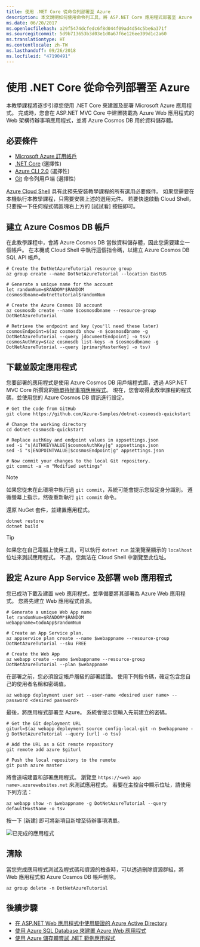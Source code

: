 ```yaml
---
title: 使用 .NET Core 從命令列部署至 Azure
description: 本文說明如何使用命令列工具，將 ASP.NET Core 應用程式部署至 Azure App Service。
ms.date: 06/20/2017
ms.openlocfilehash: a29f5474dcfedc6f8d044f09ad4d54c5be6a371f
ms.sourcegitcommit: 5d9b713653b3d03e1d0a67f6e126ee399d1c2a60
ms.translationtype: HT
ms.contentlocale: zh-TW
ms.lasthandoff: 09/26/2018
ms.locfileid: "47190491"
---
```

# <a name="deploy-to-azure-from-the-command-line-with-net-core"></a>使用 .NET Core 從命令列部署至 Azure

本教學課程將逐步引導您使用 .NET Core 來建置及部署 Microsoft Azure 應用程式。  完成時，您會在 ASP.NET MVC Core 中建置裝載為 Azure Web 應用程式的 Web 架構待辦事項應用程式，並將 Azure Cosmos DB 用於資料儲存體。

## <a name="prerequisites"></a>必要條件

* [Microsoft Azure 訂用帳戶](https://azure.microsoft.com/free/)
* [.NET Core](https://www.microsoft.com/net/download/core) (選擇性)
* [Azure CLI 2.0](/cli/azure/install-az-cli2) (選擇性)
* [Git](https://www.git-scm.com/) 命令列用戶端 (選擇性)

[Azure Cloud Shell](/azure/cloud-shell/) 具有此預先安裝教學課程的所有選用必要條件。  如果您需要在本機執行本教學課程，只需要安裝上述的選用元件。  若要快速啟動 Cloud Shell，只要按一下任何程式碼區塊右上方的 [試試看] 按鈕即可。

## <a name="create-an-azure-cosmos-db-account"></a>建立 Azure Cosmos DB 帳戶

在此教學課程中，會將 Azure Cosmos DB 當做資料儲存體，因此您需要建立一個帳戶。  在本機或 Cloud Shell 中執行這個指令碼，以建立 Azure Cosmos DB SQL API 帳戶。

```azurecli-interactive
# Create the DotNetAzureTutorial resource group
az group create --name DotNetAzureTutorial --location EastUS

# Generate a unique name for the account
let randomNum=$RANDOM*$RANDOM
cosmosdbname=dotnettutorial$randomNum

# Create the Azure Cosmos DB account
az cosmosdb create --name $cosmosdbname --resource-group DotNetAzureTutorial

# Retrieve the endpoint and key (you'll need these later)
cosmosEndpoint=$(az cosmosdb show -n $cosmosdbname -g DotNetAzureTutorial --query [documentEndpoint] -o tsv)
cosmosAuthKey=$(az cosmosdb list-keys -n $cosmosdbname -g DotNetAzureTutorial --query [primaryMasterKey] -o tsv)

```

## <a name="download-and-configure-the-application"></a>下載並設定應用程式

您要部署的應用程式是使用 Azure Cosmos DB 用戶端程式庫，透過 ASP.NET MVC Core 所撰寫的[簡單待辦事項應用程式](https://github.com/Azure-Samples/dotnet-cosmosdb-quickstart/)。  現在，您會取得此教學課程的程式碼，並使用您的 Azure Cosmos DB 資訊進行設定。

```azurecli-interactive
# Get the code from GitHub
git clone https://github.com/Azure-Samples/dotnet-cosmosdb-quickstart

# Change the working directory
cd dotnet-cosmosdb-quickstart

# Replace authKey and endpoint values in appsettings.json
sed -i "s|AUTHKEYVALUE|$cosmosAuthKey|g" appsettings.json
sed -i "s|ENDPOINTVALUE|$cosmosEndpoint|g" appsettings.json

# Now commit your changes to the local Git repository.
git commit -a -m "Modified settings"

```

> [!NOTE]
> 如果您從未在此環境中執行過 `git commit`，系統可能會提示您設定身分識別。 遵循螢幕上指示，然後重新執行 `git commit` 命令。

還原 NuGet 套件，並建置應用程式。

```azurecli-interactive
dotnet restore
dotnet build
```

> [!TIP]
> 如果您在自己電腦上使用工具，可以執行 `dotnet run` 並瀏覽至顯示的 `localhost` 位址來測試應用程式。  不過，您無法在 Cloud Shell 中瀏覽至此位址。  

## <a name="configure-azure-app-service-and-deploy-the-web-app"></a>設定 Azure App Service 及部署 web 應用程式

您已成功下載及建置 web 應用程式，並準備要將其部署為 Azure Web 應用程式。  您將先建立 Web 應用程式資源。

```azurecli-interactive
# Generate a unique Web App name
let randomNum=$RANDOM*$RANDOM
webappname=todoApp$randomNum

# Create an App Service plan.
az appservice plan create --name $webappname --resource-group DotNetAzureTutorial --sku FREE

# Create the Web App
az webapp create --name $webappname --resource-group DotNetAzureTutorial --plan $webappname

```

在部署之前，您必須設定帳戶層級的部署認證。  使用下列指令碼，確定包含您自己的使用者名稱和密碼值。

```azurecli-interactive
az webapp deployment user set --user-name <desired user name> --password <desired password>
```

最後，將應用程式部署至 Azure。  系統會提示您輸入先前建立的密碼。

```azurecli-interactive
# Get the Git deployment URL
giturl=$(az webapp deployment source config-local-git -n $webappname -g DotNetAzureTutorial --query [url] -o tsv)

# Add the URL as a Git remote repository
git remote add azure $giturl

# Push the local repository to the remote
git push azure master
```

將會遠端建置和部署應用程式。  瀏覽至 `https://<web app name>.azurewebsites.net` 來測試應用程式。  若要在主控台中顯示位址，請使用下列方法：

```azurecli-interactive
az webapp show -n $webappname -g DotNetAzureTutorial --query defaultHostName -o tsv
```

按一下 [新建] 即可將新項目新增至待辦事項清單。

![已完成的應用程式](./media/dotnet-quickstart/todo.png)

## <a name="clean-up"></a>清除

當您完成應用程式測試及程式碼和資源的檢查時，可以透過刪除資源群組，將 Web 應用程式和 Azure Cosmos DB 帳戶刪除。

```azurecli-interactive
az group delete -n DotNetAzureTutorial
```

## <a name="next-steps"></a>後續步驟

* [在 ASP.NET Web 應用程式中使用驗證的 Azure Active Directory](/azure/active-directory/develop/active-directory-devquickstarts-webapp-dotnet)
* [使用 Azure SQL Database 來建置 Azure Web 應用程式](/azure/app-service-web/web-sites-dotnet-get-started)
* [使用 Azure 儲存體嘗試 .NET 範例應用程式](/azure/storage/storage-samples-dotnet)


